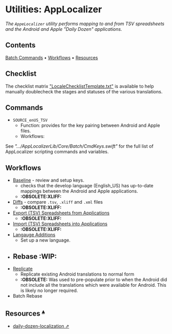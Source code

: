 # Utilities: AppLocalizer

_The `AppeLocalizer` utility performs mapping to and from TSV spreadsheets and the Android and Apple "Daily Dozen" applications._

## Contents <a id="contents"></a>
[Batch Commands](#batch-commands-) •
[Workflows](#workflows-) •
[Resources](#resources-)

## Checklist <a id="checklist-"></a>

The checklist matrix ["LocaleChecklistTemplate.txt"](./README_files/LocaleChecklistTemplate.txt) is available to help manually doublecheck the stages and statuses of the various translations.

## Commands <a id="commands-"></a>

- `SOURCE_enUS_TSV` 
    - Function: provides for the key pairing between Android and Apple files.
    - Workflows: 

See _"…/AppLocalizerLib/Core/Batch/CmdKeys.swift"_ for the full list of AppLocalizer scripting commands and variables. 

## Workflows <a id="workflows-"></a>

- [Baseline](../Documentation/Workflow_Baseline.md) - review and setup keys.
    - checks that the develop language (English_US) has up-to-date mappings between the Android and Apple applications.
    - **:OBSOLETE:XLIFF:**
- [Diffs](../Documentation/Workflow_Diffs.md) - compare `.tsv`, `.xliff` and `.xml` files
    - **:OBSOLETE:XLIFF:**
- [Export (TSV) Spreadsheets from Applications](../Documentation/Workflow_ExportFromApps.md)
    - **:OBSOLETE:XLIFF:**
- [Import (TSV) Spreadsheets into Applications](../Documentation/Workflow_ImportIntoApps.md)
    - **:OBSOLETE:XLIFF:**
- [Langauge Additions](../Documentation/Workflow_LanguageAddition.md)
    - Set up a new language.
- Rebase **:WIP:**
    - 
- [Replicate](../Documentation/Workflow_Replicate.md)
    - Replicate existing Android translations to normal form
    - **:OBSOLETE:** Was used to pre-populate prior to when the Android did not include all the translations which were available for Android. This is likely no longer required.
- Batch Rebase

## Resources <a id="resources-"></a><sup>[▴](#contents)</sup>

- [daily-dozen-localization ⇗](https://github.com/nutritionfactsorg/daily-dozen-localization)
